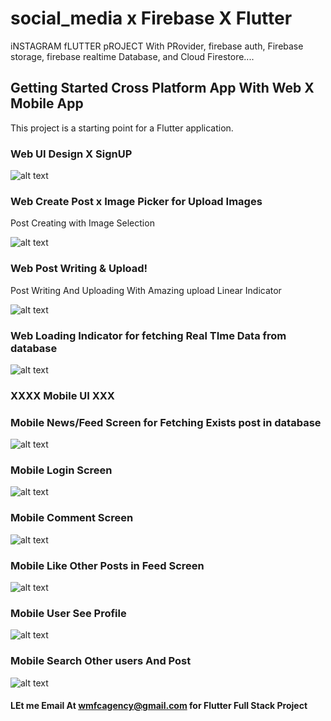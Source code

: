 # social_media x Firebase X Flutter

iNSTAGRAM fLUTTER pROJECT With PRovider, firebase auth, Firebase storage, firebase realtime Database, and Cloud Firestore....
## Getting Started Cross Platform App With Web X Mobile App

This project is a starting point for a Flutter application.
### Web UI Design X SignUP
![alt text](https://github.com/MuhammadShoaib495/Social_media/blob/main/Web-Signup-Social-Media.png)

### Web Create Post x Image Picker for Upload Images
Post Creating with Image Selection 

![alt text](https://github.com/MuhammadShoaib495/Social_media/blob/14bd79d205ee1038cf14115db8b62db3ed5af5a4/Web-CreatePost%20with%20image-Social-Media.png.png)

### Web Post Writing & Upload!
Post Writing And Uploading With Amazing upload Linear Indicator

![alt text](https://github.com/MuhammadShoaib495/Social_media/blob/14bd79d205ee1038cf14115db8b62db3ed5af5a4/Web-Writing%20Post%20Upload-Social-Media.png.png)

### Web Loading Indicator for fetching Real TIme Data from database
![alt text](https://github.com/MuhammadShoaib495/Social_media/blob/14bd79d205ee1038cf14115db8b62db3ed5af5a4/Web-%20Loading%20Indicator%20ui-%20Social%20Media.png)

### XXXX Mobile UI XXX ####

### Mobile News/Feed Screen for Fetching Exists post in database
![alt text](https://github.com/MuhammadShoaib495/Social_media/blob/14bd79d205ee1038cf14115db8b62db3ed5af5a4/mobile-Feed%20Page%20-Social-media.png)

### Mobile Login Screen 
![alt text](https://github.com/MuhammadShoaib495/Social_media/blob/14bd79d205ee1038cf14115db8b62db3ed5af5a4/mobile-login-Social-media.png)

### Mobile Comment Screen

![alt text](https://github.com/MuhammadShoaib495/Social_media/blob/14bd79d205ee1038cf14115db8b62db3ed5af5a4/mobile-commets%20sections%20-Social-media.png)

### Mobile Like Other Posts in Feed Screen
![alt text](https://github.com/MuhammadShoaib495/Social_media/blob/14bd79d205ee1038cf14115db8b62db3ed5af5a4/mobile-other%20post%20like%20options%20-Social-media.png)

### Mobile User See Profile
![alt text](https://github.com/MuhammadShoaib495/Social_media/blob/14bd79d205ee1038cf14115db8b62db3ed5af5a4/mobile-profile-Social-media.png)

### Mobile Search Other users And Post
![alt text](https://github.com/MuhammadShoaib495/Social_media/blob/14bd79d205ee1038cf14115db8b62db3ed5af5a4/mobile-user%20search%20-%20post-Social-media.png)


#### LEt me Email At wmfcagency@gmail.com for Flutter Full Stack Project

